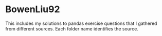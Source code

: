 # BowenLiu92
This includes my solutions to pandas exercise questions that I gathered from different sources. Each folder name identifies the source.
